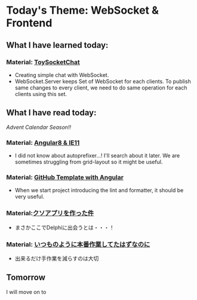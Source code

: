 # Today's Theme: WebSocket & Frontend

## What I have learned today:

### Material: [ToySocketChat](https://github.com/renamoo/toy-socket-chat)
- Creating simple chat with WebSocket. 
- WebSocket.Server keeps Set of WebSocket for each clients. To publish same changes to every client, we need to do same operation for each clients using this set.


## What I have read today:
*Advent Calendar Season!!*
### Material: [Angular8 & IE11](https://mslgt.hatenablog.com/entry/2019/12/01/000625)
- I did not know about autoprefixer...! I'll search about it later. We are sometimes struggling from grid-layout so it might be useful.
### Material: [GitHub Template with Angular](https://qiita.com/kasaharu/items/d4dd865712f0ed1ce3c5)
- When we start project introducing the lint and formatter, it should be very useful.
### Material:[クソアプリを作った件](https://qiita.com/pik/items/4759d8597a434c9a691f)
- まさかここでDelphiに出会うとは・・・！
### Material: [いつものように本番作業してたはずなのに](https://qiita.com/2gt/items/d6906a185109e66df74f)
- 出来るだけ手作業を減らすのは大切


## Tomorrow
I will move on to []()
